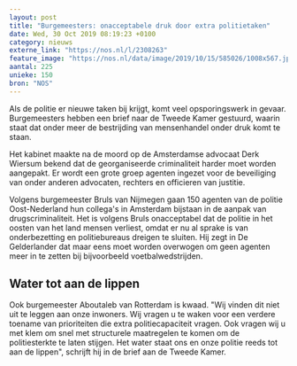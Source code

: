 ```yaml
---
layout: post
title: "Burgemeesters: onacceptabele druk door extra politietaken"
date: Wed, 30 Oct 2019 08:19:23 +0100
category: nieuws
externe_link: "https://nos.nl/l/2308263"
feature_image: "https://nos.nl/data/image/2019/10/15/585026/1008x567.jpg"
aantal: 225
unieke: 150
bron: "NOS"
---
```


<p>Als de politie er nieuwe taken bij krijgt, komt veel opsporingswerk in gevaar. Burgemeesters hebben een brief naar de Tweede Kamer gestuurd, waarin staat dat onder meer de bestrijding van mensenhandel onder druk komt te staan.</p>
<p>Het kabinet maakte na de moord op de Amsterdamse advocaat Derk Wiersum bekend dat de georganiseerde criminaliteit harder moet worden aangepakt. Er wordt een grote groep agenten ingezet voor de beveiliging van onder anderen advocaten, rechters en officieren van justitie.</p>
<p>Volgens burgemeester Bruls van Nijmegen gaan 150 agenten van de politie Oost-Nederland hun collega's in Amsterdam bijstaan in de aanpak van drugscriminaliteit. Het is volgens Bruls onacceptabel dat de politie in het oosten van het land mensen verliest, omdat er nu al sprake is van onderbezetting en politiebureaus dreigen te sluiten. Hij zegt in De Gelderlander dat maar eens moet worden overwogen om geen agenten meer in te zetten bij bijvoorbeeld voetbalwedstrijden.</p>
<h2>Water tot aan de lippen</h2>
<p>Ook burgemeester Aboutaleb van Rotterdam is kwaad. "Wij vinden dit niet uit te leggen aan onze inwoners. Wij vragen u te waken voor een verdere toename van prioriteiten die extra politiecapaciteit vragen. Ook vragen wij u met klem om snel met structurele maatregelen te komen om de politiesterkte te laten stijgen. Het water staat ons en onze politie reeds tot aan de lippen", schrijft hij in de brief aan de Tweede Kamer.</p>
